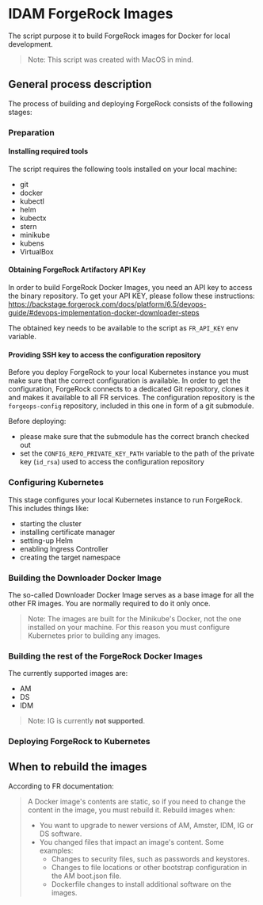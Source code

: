 # IDAM ForgeRock Images

The script purpose it to build ForgeRock images for Docker for local development.

> Note: This script was created with MacOS in mind.

## General process description

The process of building and deploying ForgeRock consists of the following stages:

### Preparation

#### Installing required tools

The script requires the following tools installed on your local machine:

- git
- docker
- kubectl
- helm
- kubectx
- stern
- minikube
- kubens
- VirtualBox

#### Obtaining ForgeRock Artifactory API Key

In order to build ForgeRock Docker Images, you need an API key to access the binary repository.
To get your API KEY, please follow these instructions:
https://backstage.forgerock.com/docs/platform/6.5/devops-guide/#devops-implementation-docker-downloader-steps

The obtained key needs to be available to the script as `FR_API_KEY` env variable.

#### Providing SSH key to access the configuration repository

Before you deploy ForgeRock to your local Kubernetes instance you must make sure that the correct configuration is available.
In order to get the configuration, ForgeRock connects to a dedicated Git repository, clones it and makes it available to all FR services.
The configuration repository is the `forgeops-config` repository, included in this one in form of a git submodule.

Before deploying: 
- please make sure that the submodule has the correct branch checked out
- set the `CONFIG_REPO_PRIVATE_KEY_PATH` variable to the path of the private key (`id_rsa`) used to access the configuration repository

### Configuring Kubernetes

This stage configures your local Kubernetes instance to run ForgeRock. This includes things like:

- starting the cluster
- installing certificate manager
- setting-up Helm
- enabling Ingress Controller
- creating the target namespace

### Building the Downloader Docker Image

The so-called Downloader Docker Image serves as a base image for all the other FR images. You are normally required to do it only once.

> Note: The images are built for the Minikube's Docker, not the one installed on your machine. 
> For this reason you must configure Kubernetes prior to building any images.

### Building the rest of the ForgeRock Docker Images

The currently supported images are:

- AM
- DS
- IDM

> Note: IG is currently **not supported**.

### Deploying ForgeRock to Kubernetes



## When to rebuild the images

According to FR documentation:

> A Docker image's contents are static, so if you need to change the content in the image, you must rebuild it. Rebuild images when:
>
> - You want to upgrade to newer versions of AM, Amster, IDM, IG or DS software.
> - You changed files that impact an image's content. Some examples:
>     - Changes to security files, such as passwords and keystores.
>     - Changes to file locations or other bootstrap configuration in the AM boot.json file.
>     - Dockerfile changes to install additional software on the images.